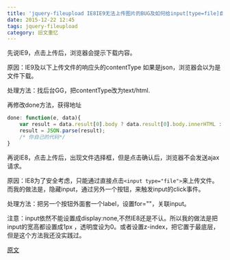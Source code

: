 ```yaml
---
title: 'jquery-fileupload IE8IE9无法上传图片的BUG及如何给input[type=file]自定义样式'
date: 2015-12-22 12:45
tags: jquery-fileupload
category: 旧文重忆
---
```

<!--more-->
先说IE9，点击上传后，浏览器会提示下载内容。

原因：IE9及以下上传文件的响应头的contentType 如果是json，浏览器会以为是文件下载。

处理方法：找后台GG，把contentType改为text/html.

再修改done方法，获得地址

```js
done: function(e, data){
    var result = data.result[0].body ? data.result[0].body.innerHTML : data.result;
    result = JSON.parse(result);
    /* 你自己的代码*/
}
```

再说IE8，点击上传后，出现文件选择框，但是点击确认后，浏览器不会发送ajax请求。

原因：IE8为了安全考虑，只能通过直接点击```<input type="file">```来上传文件。而我的做法是，隐藏input，通过另外一个按钮，来触发input的click事件。

处理方法：把另一个按钮外面套一个label，设置for=""，关联input。

注意：input依然不能设置成display:none,不然IE8还是不认。所以我的做法是把input的宽高都设置成1px ，透明度设为0。或者设置z-index，把它置于最底层，但是这个方法我还没实践过。

[原文](http://www.cnblogs.com/ibufu/p/5066295.html)